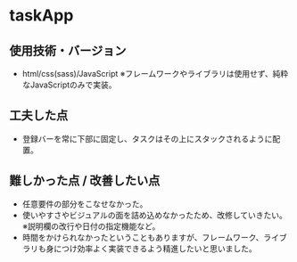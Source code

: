 # taskApp
## 使用技術・バージョン
- html/css(sass)/JavaScript
※フレームワークやライブラリは使用せず、純粋なJavaScriptのみで実装。
  
## 工夫した点
- 登録バーを常に下部に固定し、タスクはその上にスタックされるように配置。

## 難しかった点 / 改善したい点
- 任意要件の部分をこなせなかった。
- 使いやすさやビジュアルの面を詰め込めなかったため、改修していきたい。
※説明欄の改行や日付の指定機能など。
- 時間をかけられなかったということもありますが、フレームワーク、ライブラリも身につけ効率よく実装できるよう精進したいと思いました。
